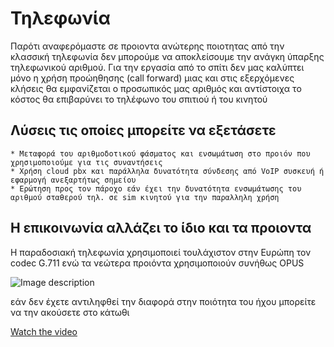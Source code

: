 # Τηλεφωνία

Παρότι αναφερόμαστε σε προιοντα ανώτερης ποιοτητας από την κλασσική τηλεφωνία δεν μπορούμε να αποκλείσουμε την ανάγκη ύπαρξης τηλεφωνικού αριθμού.
Για την εργασία από το σπίτι δεν μας καλύπτει μόνο η χρήση προώηθησης (call forward) μιας και στις εξερχόμενες κλήσεις θα εμφανίζεται ο προσωπικός μας αριθμός και αντίστοιχα το κόστος θα επιβαρύνει το τηλέφωνο του σπιτιού ή του κινητού

## Λύσεις τις οποίες μπορείτε να εξετάσετε

    * Μεταφορά του αριθμοδοτικού φάσματος και ενσωμάτωση στο προιόν που χρησιμοποιούμε για τις συναντήσεις
    * Χρήση cloud pbx και παράλληλα δυνατότητα σύνδεσης από VoIP συσκευή ή εφαρμογή ανεξαρτήτως σημείου
    * Ερώτηση προς τον πάροχο εάν έχει την δυνατότητα ενσωμάτωσης του αριθμού σταθερού τηλ. σε sim κινητού για την παραλληλη χρήση

## Η επικοινωνία αλλάζει το ίδιο και τα προιοντα

Η παραδοσιακή τηλεφωνία χρησιμοποιεί τουλάχιστον στην Ευρώπη τον codec G.711 ενώ τα νεώτερα προιόντα χρησιμοποιούν συνήθως OPUS

![Image description](https://www.onsip.com/hs-fs/hub/516769/file-2934574726-png/blog-files/tammeblog.png?width=638&name=tammeblog.png)

εάν δεν έχετε αντιληφθεί την διαφορά στην ποιότητα του ήχου μπορείτε να την ακούσετε στο κάτωθι

[Watch the video](https://www.youtube.com/watch?v=bHwTcoq7n7E)